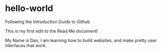 # hello-world
Following the Introduction Guide to Github

This is my first edit to the Read Me document!

My Name is Dan, I am learning how to build websites, and make pretty user interfaces that work.
